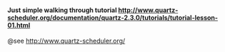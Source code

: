 #### Just simple walking through tutorial http://www.quartz-scheduler.org/documentation/quartz-2.3.0/tutorials/tutorial-lesson-01.html

@see http://www.quartz-scheduler.org/